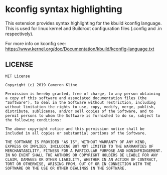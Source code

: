 # kconfig syntax highlighting

This extension provides syntax highlighting for the kbuild kconfig language. This is used for linux kernel and Buildroot configuration files (.config and .in respectively).

For more info on kconfig see: https://www.kernel.org/doc/Documentation/kbuild/kconfig-language.txt

## LICENSE

```
MIT License

Copyright (c) 2019 Cameron Kline

Permission is hereby granted, free of charge, to any person obtaining a copy of this software and associated documentation files (the "Software"), to deal in the Software without restriction, including without limitation the rights to use, copy, modify, merge, publish, distribute, sublicense, and/or sell copies of the Software, and to permit persons to whom the Software is furnished to do so, subject to the following conditions:

The above copyright notice and this permission notice shall be included in all copies or substantial portions of the Software.

THE SOFTWARE IS PROVIDED "AS IS", WITHOUT WARRANTY OF ANY KIND, EXPRESS OR IMPLIED, INCLUDING BUT NOT LIMITED TO THE WARRANTIES OF MERCHANTABILITY, FITNESS FOR A PARTICULAR PURPOSE AND NONINFRINGEMENT. IN NO EVENT SHALL THE AUTHORS OR COPYRIGHT HOLDERS BE LIABLE FOR ANY CLAIM, DAMAGES OR OTHER LIABILITY, WHETHER IN AN ACTION OF CONTRACT, TORT OR OTHERWISE, ARISING FROM, OUT OF OR IN CONNECTION WITH THE SOFTWARE OR THE USE OR OTHER DEALINGS IN THE SOFTWARE.
```
